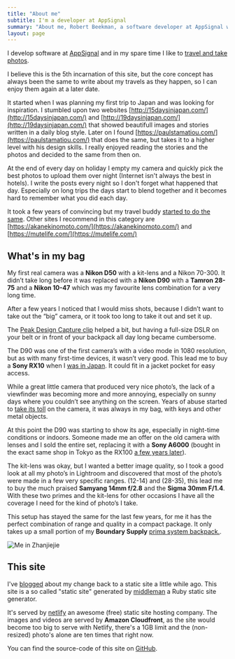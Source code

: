 ```yaml
---
title: "About me"
subtitle: I'm a developer at AppSignal
summary: "About me, Robert Beekman, a software developer at AppSignal who loves to travel."
layout: page
---
```


I develop software at [AppSignal](https://appsignal.com) and in my spare time I like to [travel and take photos](/trips).

I believe this is the 5th incarnation of this site, but the core concept has always been the same to write about my travels as they happen, so I can enjoy them again at a later date.

It started when I was planning my first trip to Japan and was looking for inspiration. I stumbled upon two websites [http://15daysinjapan.com/](http://15daysinjapan.com/) and [http://19daysinjapan.com/](http://19daysinjapan.com/) that showed beautifull images and stories written in a daily blog style. Later on I found [https://paulstamatiou.com/](https://paulstamatiou.com/) that does the same, but takes it to a higher level with his design skills. I really enjoyed reading the stories and the photos and decided to the same from then on.

At the end of every day on holiday I empty my camera and quickly pick the best photos to upload them over night (Internet isn't always the best in hotels). I write the posts every night so I don't forget what happened that day. Especially on long trips the days start to blend together and it becomes hard to remember what you did each day.

It took a few years of convincing but my travel buddy [started to do the same](https://travel.onnogroen). Other sites I recommend in this category are [https://akanekinomoto.com/](https://akanekinomoto.com/) and [https://mutelife.com/](https://mutelife.com/)

## What's in my bag

My first real camera was a **Nikon D50** with a kit-lens and a Nikon 70-300. It didn’t take long before it was replaced with a **Nikon D90** with a **Tamron 28-75** and a **Nikon 10-47** which was my favourite lens combination for a very long time.

After a few years I noticed that I would miss shots, because I didn’t want to take out the “big” camera, or it took too long to take it out and set it up.

The [Peak Design Capture clip](https://www.peakdesign.com/products/capture) helped a bit, but having a full-size DSLR on your belt or in front of your backpack all day long became cumbersome.

The D90 was one of the first camera’s with a video mode in 1080 resolution, but as with many first-time devices, it wasn’t very good. This lead me to buy a **Sony RX10** when I [was in Japan](https://matsimitsu.com/trips/asia-2014). It could fit in a jacket pocket for easy access.

While a great little camera that produced very nice photo’s, the lack of a viewfinder was becoming more and more annoying, especially on sunny days where you couldn’t see anything on the screen. Years of abuse started to [take its toll](https://matsimitsu.com/blog/2018-04-08-fix-rx100-startup-issue/) on the camera, it was always in my bag, with keys and other metal objects.

At this point the D90 was starting to show its age, especially in night-time conditions or indoors. Someone made me an offer on the old camera with lenses and I sold the entire set, replacing it with a **Sony A6000** (bought in the exact same shop in Tokyo as the RX100 [a few years later](http://localhost:4567/trips/asia-2017)).

The kit-lens was okay, but I wanted a better image quality, so I took a good look at all my photo’s in Lightroom and discovered that most of the photo’s were made in a few very specific ranges. (12-14) and (28-35), this lead me to buy the much praised **Samyang 14mm f/2.8** and the **Sigma 30mm F/1.4**. With these two primes and the kit-lens for other occasions I have all the coverage I need for the kind of photo’s I take.

This setup has stayed the same for the last few years, for me it has the perfect combination of range and quality in a compact package. It only takes up a small portion of my **Boundary Supply** [prima system backpack.](https://www.boundarysupply.com/products/prima-system).

![Me in Zhanjiejie](https://d3khpbv2gxh34v.cloudfront.net/r/about/me-zhanjiejie.jpg "1.5")

## This site

I've [blogged](/blog/2019-01-27-blog-update/) about my change back to a static site a little while ago. This site is a so called "static site" generated by [middleman](https://middlemanapp.com) a Ruby static site generator.

It's served by [netlify](https://netlify.com) an awesome (free) static site hosting company. The images and videos are served by **Amazon Cloudfront**, as the site would become too big to serve with Netlify, there's a 1GB limit and the (non-resized) photo's alone are ten times that right now.

You can find the source-code of this site on [GitHub](https://github.com/matsimitsu/matsimitsu.com).
